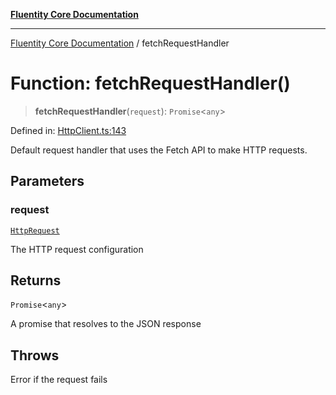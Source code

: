 [**Fluentity Core Documentation**](../README.md)

***

[Fluentity Core Documentation](../globals.md) / fetchRequestHandler

# Function: fetchRequestHandler()

> **fetchRequestHandler**(`request`): `Promise`\<`any`\>

Defined in: [HttpClient.ts:143](https://github.com/cedricpierre/fluentity-core/blob/aeae44228536f4359f4af07d63f99633e9a3b24c/src/HttpClient.ts#L143)

Default request handler that uses the Fetch API to make HTTP requests.

## Parameters

### request

[`HttpRequest`](../interfaces/HttpRequest.md)

The HTTP request configuration

## Returns

`Promise`\<`any`\>

A promise that resolves to the JSON response

## Throws

Error if the request fails
